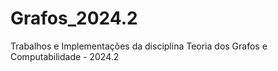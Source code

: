 # Grafos_2024.2
Trabalhos e Implementações da disciplina Teoria dos Grafos e Computabilidade - 2024.2
